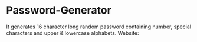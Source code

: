 # Password-Generator
It generates 16 character long random password containing number, special characters and upper &amp; lowercase alphabets.
Website: 
